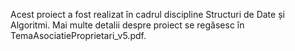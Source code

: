 Acest proiect a fost realizat în cadrul discipline Structuri de Date și Algoritmi. Mai multe detalii despre proiect se regăsesc în TemaAsociatieProprietari_v5.pdf.
